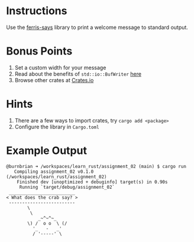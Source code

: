 # Instructions
Use the [ferris-says](https://crates.io/crates/ferris-says) library to print a welcome message to standard output.

# Bonus Points
1. Set a custom width for your message
2. Read about the benefits of `std::io::BufWriter` [here](https://doc.rust-lang.org/std/io/struct.BufWriter.html)
3. Browse other crates at [Crates.io](https://crates.io)

# Hints
1. There are a few ways to import crates, try `cargo add <package>`
2. Configure the library in `Cargo.toml`

# Example Output
```terminal_session
@burnbrian ➜ /workspaces/learn_rust/assignment_02 (main) $ cargo run
   Compiling assignment_02 v0.1.0 (/workspaces/learn_rust/assignment_02)
    Finished dev [unoptimized + debuginfo] target(s) in 0.90s
     Running `target/debug/assignment_02`
 _________________________
< What does the crab say? >
 -------------------------
        \
         \
            _~^~^~_
        \) /  o o  \ (/
          '_   -   _'
          / '-----' \
```